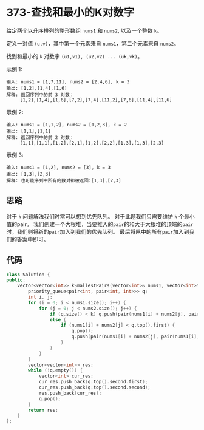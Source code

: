 # 373-查找和最小的K对数字

给定两个以升序排列的整形数组 `nums1` 和 `nums2`, 以及一个整数 `k`。

定义一对值 `(u,v)`，其中第一个元素来自 `nums1`，第二个元素来自 `nums2`。

找到和最小的 `k` 对数字 `(u1,v1), (u2,v2) ... (uk,vk)`。

示例 1:
```
输入: nums1 = [1,7,11], nums2 = [2,4,6], k = 3
输出: [1,2],[1,4],[1,6]
解释: 返回序列中的前 3 对数：
     [1,2],[1,4],[1,6],[7,2],[7,4],[11,2],[7,6],[11,4],[11,6]
```
示例 2:
```
输入: nums1 = [1,1,2], nums2 = [1,2,3], k = 2
输出: [1,1],[1,1]
解释: 返回序列中的前 2 对数：
     [1,1],[1,1],[1,2],[2,1],[1,2],[2,2],[1,3],[1,3],[2,3]
```
示例 3:
```
输入: nums1 = [1,2], nums2 = [3], k = 3 
输出: [1,3],[2,3]
解释: 也可能序列中所有的数对都被返回:[1,3],[2,3]
```


## 思路

对于 `k` 问题解法我们时常可以想到优先队列。
对于此题我们只需要维护 `k` 个最小值的pair。
我们创建一个大根堆，当要推入的`pair`的和大于大根堆的顶端的`pair`时，我们则将新的`pair`加入到我们的优先队列。
最后将队中的所有`pair`加入到我们的答案中即可。



## 代码

```c++
class Solution {
public:
    vector<vector<int>> kSmallestPairs(vector<int>& nums1, vector<int>& nums2, int k) {
        priority_queue<pair<int, pair<int, int>>> q;
        int i, j;
        for (i = 0; i < nums1.size(); i++) {
            for (j = 0; j < nums2.size(); j++) {
                if (q.size() < k) q.push(pair(nums1[i] + nums2[j], pair(nums1[i], nums2[j])));
                else {
                    if (nums1[i] + nums2[j] < q.top().first) {
                        q.pop();
                        q.push(pair(nums1[i] + nums2[j], pair(nums1[i], nums2[j])));
                    }
                }
            }
        }
        vector<vector<int>> res;
        while (!q.empty()) {
            vector<int> cur_res;
            cur_res.push_back(q.top().second.first);
            cur_res.push_back(q.top().second.second);
            res.push_back(cur_res);
            q.pop();
        }
        return res;
    }
};
```

